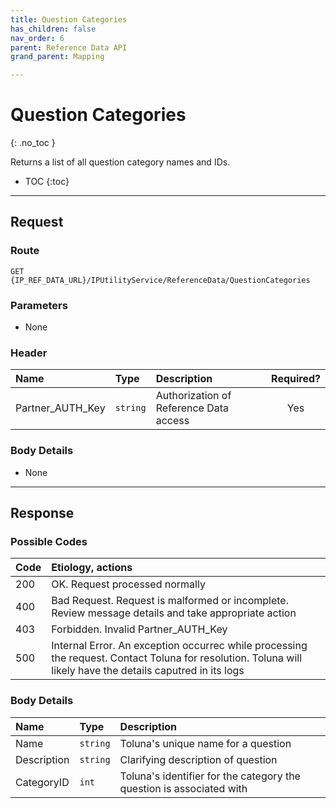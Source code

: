 ```yaml
---
title: Question Categories
has_children: false
nav_order: 6
parent: Reference Data API
grand_parent: Mapping

---
```


# Question Categories
{: .no_toc }

Returns a list of all question category names and IDs.

* TOC
{:toc}

---

## Request

### Route
```
GET {IP_REF_DATA_URL}/IPUtilityService/ReferenceData/QuestionCategories 
```

### Parameters

 - None

### Header

| Name | Type | Description | Required? |
| :--- | :--- | :--- | :---: |
| Partner_AUTH_Key | ```string``` | Authorization of Reference Data access | Yes |

### Body Details

 - None

---

## Response

### Possible Codes

| Code | Etiology, actions |
| :--- | :--- |
| 200 | OK. Request processed normally |
| 400 | Bad Request. Request is malformed or incomplete. Review message details and take appropriate action |
| 403 | Forbidden. Invalid Partner_AUTH_Key |
| 500 | Internal Error. An exception occurrec while processing the request. Contact Toluna for resolution. Toluna will likely have the details caputred in its logs |

### Body Details

| Name | Type | Description |
| :--- | :--- | :--- |
| Name | ```string``` | Toluna's unique name for a question |
| Description | ```string``` | Clarifying description of question |
| CategoryID | ```int``` | Toluna's identifier for the category the question is associated with |